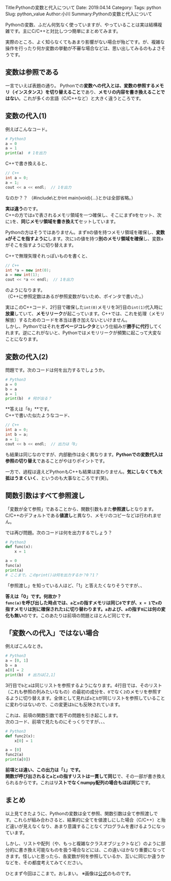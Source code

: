 Title:Pythonの変数と代入について
Date: 2019.04.14
Category:
Tags: python
Slug: python_value
Author:小川
Summary:Pythonの変数と代入について

Pythonの変数、ふだん何気なく使っていますが、やっていることは実は結構複雑です。主にC/C++と対比しつつ簡単にまとめてみます。

実際のところ、よく知らなくてもあまり影響がない場合が殆どです。が、複雑な操作を行ったり何か変数の挙動が不審な場合などは、思い出してみるのもよさそうです。

## 変数は参照である

一言でいえば表題の通り。
Pythonでの**変数への代入とは、変数の参照するメモリ（インスタンス）を切り替えること**であり、**メモリの内容を書き換えることではない**。これが多くの言語（C/C++など）と大きく違うところです。

## 変数の代入(1)
例えばこんなコード。

```python
# Python3
a = 0
a = 1
print(a)  # 1を出力
```
C++で書き換えると、

```cpp
// C++
int a = 0;
a = 1;
cout << a << endl;  // 1を出力
```
なのか？？
（#include\とかint main(void){...}とかは全部省略。）  

**実は違う**のです。  
C++の方では`a`で表されるメモリ領域を一つ確保し、そこにまず`0`をセット、次に`1`を、**同じメモリ領域を書き換えて**セットしています。  

Pythonの方はそうではありません。まず`0`の値を持つメモリ領域を確保し、**変数`a`がそこを指すように**します。次に`1`の値を持つ**別のメモリ領域を確保**し、変数`a`がそこを指すように切り替えます。

C++で無理矢理それっぽいものを書くと、

```cpp
// C++
int *a = new int(0);
a = new int(1);
cout << *a << endl;  // 1を出力
```
のようになります。  
（C++に参照定数はあるが参照変数がないため、ポインタで書いた。）

実はこのC++コード、2行目で確保した`int(0)`メモリを3行目の`int(1)`代入時に**放棄**していて、**メモリリーク**が起こっています。C++では、これを処理（メモリ解放）するためのコードを本当は書き加えないといけません。  
しかし、Pythonではそれを**ガベージコレクタ**という仕組みが**勝手に代行**してくれます。逆にこれがないと、Pythonではメモリリークが頻繁に起こって大変なことになります。

## 変数の代入(2)
問題です。次のコードは何を出力するでしょうか。

```python
# Python3
a = 0
b = a
a = 1
print(b)  # 何が出る？
```

**答えは「`0`」**です。  
C++で書いた似たようなコード、

```cpp
// C++
int a = 0;
int b = a;
a = 1;
cout << b << endl;  // 出力は「0」
```
も結果は同じなのですが、内部動作は全く異なります。**Pythonでの変数代入は参照の切り替え**であることがやはりポイントです。

一方で、過程は違えどPythonもC++も結果は変わりません。**気にしなくても大抵はうまくいく**、というのも大事なところです(笑)。

## 関数引数はすべて参照渡し
「変数が全て参照」であることから、関数引数もまた**参照渡し**となります。C/C++のデフォルトである**値渡し**と異なり、メモリのコピーなどは行われません。

では再び問題。次のコードは何を出力するでしょう？

```python
# Python3
def func(x):
	x = 1

a = 0
func(a)
print(a)
# ここまで。このprint()は何を出力するか？0？1？
```

「参照渡し」を知っている人ほど、「1」と答えたくなりそうですが、、  

**答えは「0」**です。何故か？  
`func(a)`を呼び出した時点では、**`a`と`x`の指すメモリは同じ`0`**ですが、`x = 1`で`x`の指すメモリは**別に確保された`1`**に切り替わります。**`a`および、`a`の指す`0`には何の変化も無い**のです。このあたりは前項の問題とほとんど同じです。

## 「変数への代入」ではない場合
例えばこんなとき。

```python
# Python3
a = [0, 1]
b = a
a[0] = 2
print(b)  # 出力は[2,1]
```
3行目で`b`と`a`は同じリストを参照するようになります。4行目では、そのリスト（これも参照の列みたいなもの）の最初の成分を、`0`でなく`2`のメモリを参照するように切り替えます。全体として見れば`a`と`b`が同じリストを参照していることに変わりはないので、この変更は`b`にも反映されています。

これは、前項の関数引数で若干の問題を引き起こします。  
次のコード、前項で見たものにそっくりですが、、、

```python
# Python3
def func2(x):
	x[0] = 1

a = [0]
func2(a)
print(a[0])
```
**前項とは違い、この出力は「`1`」**です。  
関数が呼び出されると**`a`と`x`の指すリストは一貫して同じ**で、その一部が書き換えられるからです。これは**リストでなくnumpy配列の場合もほぼ同じ**です。


## まとめ
以上見てきたように、Pythonの変数は全て参照、関数引数は全て参照渡しです。これらが組み合わさると、結果的に全てを値渡しにした場合（C/C++）と殆ど違いが見えなくなり、あまり意識することなくプログラムを書けるようになっています。

しかし、リストや配列（や、もっと複雑なクラスオブジェクトなど）のように部分的に書き換え可能なものを扱う場合などには、この違いはかなり重要になってきます。怪しいと思ったら、各変数が何を参照しているか、互いに同じか違うかなどを、その都度考えてみてください。

ひとまず今回はここまで。おしまい。
※画像は[公式](https://www.python.org/)のものです。
